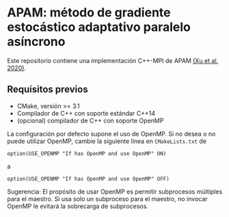 # APAM: método de gradiente estocástico adaptativo paralelo asíncrono

Este repositorio contiene una implementación C++-MPI de APAM [(Xu et al. 2020)](#Xu2020).


## Requisitos previos

- CMake, versión >= 3.1
- Compilador de C++ con soporte estándar C++14
- (opcional) compilador de C++ con soporte OpenMP

La configuración por defecto supone el uso de OpenMP. Si no desea o no puede utilizar OpenMP, cambie la siguiente línea en `CMakeLists.txt` de

```
option(USE_OPENMP "If has OpenMP and use OpenMP" ON)
```
a
```
option(USE_OPENMP "If has OpenMP and use OpenMP" OFF)
```

Sugerencia: El propósito de usar OpenMP es permitir subprocesos múltiples para el maestro. Si usa solo un subproceso para el maestro, no invocar OpenMP le evitará la sobrecarga de subprocesos.